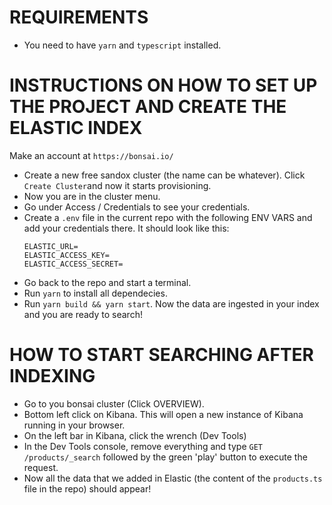 # REQUIREMENTS

- You need to have `yarn` and `typescript` installed.

# INSTRUCTIONS ON HOW TO SET UP THE PROJECT AND CREATE THE ELASTIC INDEX

Make an account at `https://bonsai.io/`

- Create a new free sandox cluster (the name can be whatever). Click `Create Cluster`and now it starts provisioning.
- Now you are in the cluster menu.
- Go under Access / Credentials to see your credentials.
- Create a `.env` file in the current repo with the following ENV VARS and add your credentials there. It should look like this:
  ```
  ELASTIC_URL=
  ELASTIC_ACCESS_KEY=
  ELASTIC_ACCESS_SECRET=
  ```
- Go back to the repo and start a terminal.
- Run `yarn` to install all dependecies.
- Run `yarn build && yarn start`. Now the data are ingested in your index and you are ready to search!

# HOW TO START SEARCHING AFTER INDEXING

- Go to you bonsai cluster (Click OVERVIEW).
- Bottom left click on Kibana. This will open a new instance of Kibana running in your browser.
- On the left bar in Kibana, click the wrench (Dev Tools)
- In the Dev Tools console, remove everything and type `GET /products/_search` followed by the green 'play' button to execute the request.
- Now all the data that we added in Elastic (the content of the `products.ts` file in the repo) should appear!
